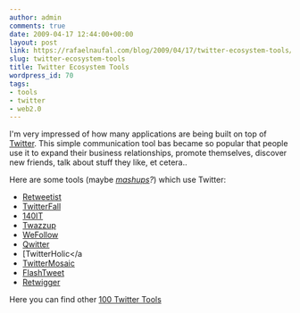 ```yaml
---
author: admin
comments: true
date: 2009-04-17 12:44:00+00:00
layout: post
link: https://rafaelnaufal.com/blog/2009/04/17/twitter-ecosystem-tools/
slug: twitter-ecosystem-tools
title: Twitter Ecosystem Tools
wordpress_id: 70
tags:
- tools
- twitter
- web2.0
---
```


I'm very impressed of how many applications are being built on top of [Twitter](http://www.twitter.com). This simple communication tool bas became so popular that people use it to expand their business relationships, promote themselves, discover new friends, talk about stuff they like, et cetera..

Here are some tools (maybe _[mashups](http://en.wikipedia.org/wiki/Mashup_(web_application_hybrid))?_) which use Twitter:



  * [Retweetist](http://retweetist.com)
  * [TwitterFall](http://twitterfall.com)
  * [140IT](http://140it.com)
  * [Twazzup](http://twazzup.com)
  * [WeFollow](http://wefollow.com)
  * [Qwitter](http://useqwitter.com/)
  * [TwitterHolic</a
  * [TwitterMosaic](http://sxoop.com/twitter/mosaic.pl)
  * [FlashTweet](http://www.flashtweet.com/)
  * [Retwigger](http://www.retwigger.com/)


Here you can find other [100 Twitter Tools](http://www.sociableblog.com/2009/03/18/100-twitter-tools-to-help-you-achieve-all-your-goals/)  

